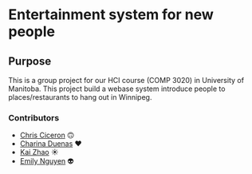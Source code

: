 # **Entertainment system for new people**
## Purpose
This is a group project for our HCI course (COMP 3020) in University of Manitoba. This project build a webase system introduce people to places/restaurants to hang out in Winnipeg.

### Contributors
* [Chris Ciceron](https://github.com/chrisciceron) 🙃
* [Charina Duenas](https://github.com/pandorasjuicebox) ♥️
* [Kai Zhao](https://github.com/TwoThreeTree) ☀️
* [Emily Nguyen](https://github.com/emily0906) 👽
